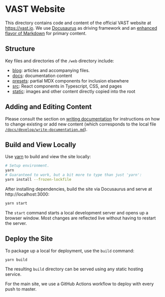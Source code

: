 # VAST Website


This directory contains code and content of the official VAST website at
https://vast.io. We use [Docusaurus](https://docusaurus.io/) as driving
framework and an [enhanced flavor of
Markdown](https://docusaurus.io/docs/markdown-features) for primary content.

## Structure

Key files and directories of the `/web` directory include:

- [blog](/blog): articles and accompanying files.
- [docs](/docs): documentation content
- [presets](/presets): partial MDX components for inclusion elsewhere
- [src](/src): React components in Typescript, CSS, and pages
- [static](/static): images and other content directly copied into the root

## Adding and Editing Content

Please consult the section on [writing
documentation](https://vast.io/docs/develop/write-documentation) for
instructions on how to change existing or add new content (which corresponds
to the local file
[`/docs/develop/write-documentation.md`](/docs/develop/write-documentation.md)).

## Build and View Locally

Use [yarn](https://yarnpkg.com/) to build and view the site locally:

```bash
# Setup environment.
yarn
# Guaranteed to work, but a bit more to type than just 'yarn':
yarn install --frozen-lockfile
```

After installing dependencies, build the site via Docusaurus and serve at
http://localhost:3000:

```bash
yarn start
```

The `start` command starts a local development server and opens up a browser
window. Most changes are reflected live without having to restart the server.

## Deploy the Site

To package up a local for deployment, use the `build` command:

```
yarn build
```

The resulting `build` directory can be served using any static hosting service.

For the main site, we use a GitHub Actions workflow to deploy with every push to
master.
